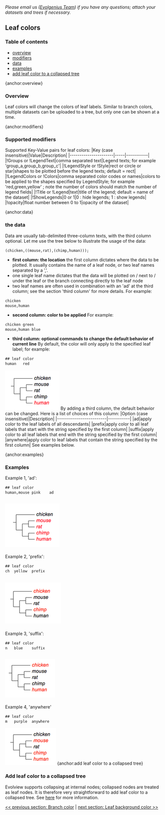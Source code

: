 *Please email us ([Evolgenius Team](mailto:evolgenius.team@gmail.com)) if you have any questions; attach your datasets and trees if necessary.*

## Leaf colors

### Table of contents
* [overview](#overview)
* [modifiers](#modifiers)
* [data](#data)
* [examples](#examples)
* [add leaf color to a collapsed tree](#add-leaf-color-to-a-collapsed-tree)

{anchor:overview}
### Overview
Leaf colors will change the colors of leaf labels. Similar to branch colors, multiple datasets can be uploaded to a tree, but only one can be shown at a time.

{anchor:modifiers}
### Supported modifiers
Supported Key-Value pairs for leaf colors:
|Key (case insensitive)|Value|Description|
|----------------------|-----|-----------|
|!Groups or !LegendText|comma separated text|Legend texts; for example 'group_a,group_b,group_c'|
|!LegendStyle or !Style|rect or circle or star|shapes to be plotted before the legend texts; default = rect|
|!LegendColors or !Colors|comma separated color codes or names|colors to be applied to the shapes specified by LegendStyle; for example 'red,green,yellow' ; note the number of colors should match the number of legend fields|
|!Title or !Legend|text|title of the legend; default = name of the dataset|
|!ShowLegends|0 or 1|0 : hide legends; 1 : show legends|
|!opacity|float number between 0 to 1|opacity of the dataset|

{anchor:data}
### the data
Data are usually tab-delimited three-column texts, with the third column optional.
Let me use the tree below to illustrate the usage of the data:
```
(chicken,((mouse,rat),(chimp,human)));
```
* **first column: the location**
the first column dictates where the data to be plotted. It usually contains the name of a leaf node, or two leaf names separated by a ','.
* one single leaf name dictates that the data will be plotted on / next to / under the leaf or the branch connecting directly to the leaf node
* two leaf names are often used in combination with an 'ad' at the third column; see the section 'third column' for more details.
For example:
```
chicken
mouse,human
```
* **second column: color to be applied**
For example:
```
chicken	green
mouse,human	blue
```

* **third column: optional commands to change the default behavior of current line**
By default, the color will only apply to the specified leaf label; for example:
```
## leaf color
human	red
```
![](images/DatasetLeafColor_leafcolor_example.png)
By adding a third column, the default behavior can be changed. Here is a list of choices of this column:
|Option (case insensitive)|Description|
|-------------------------|-----------|
|ad|apply color to the leaf labels of all descendants|
|prefix|apply color to all leaf labels that start with the string specified by the first column|
|suffix|apply color to all leaf labels that end with the string specified by the first column|
|anywhere|apply color to leaf labels that contain the string specified by the first column|
See examples below.

{anchor:examples}
### Examples
Example 1, 'ad':
```
## leaf color
human,mouse	pink	ad
 ```
![](images/DatasetLeafColor_leafcolor_example2.png)
----
Example 2, 'prefix':
```
## leaf color
ch	yellow	prefix
```
![](images/DatasetLeafColor_leafcolor_prefix.png)
----
Example 3, 'suffix':
```
## leaf color
n	blue	suffix
```
![](images/DatasetLeafColor_leafcolor_suffix.png)
----
Example 4, 'anywhere'
```
## leaf color
m	purple	anywhere
```
![](images/DatasetLeafColor_leafcolor_anywhere.png)
{anchor:add leaf color to a collapsed tree}
### Add leaf color to a collapsed tree
Evolview supports collapsing at internal nodes; collapsed nodes are treated as leaf nodes. It is therefore very straightforward to add leaf color to a collapsed tree. See [here](/datasets/13_collapse_at_internal_nodes/DatasetCollapseInternalNodes.md) for more information.

[<< previous section: Branch color](DatasetBranchColor)      |       [next section: Leaf background color >>](DatasetLeafBKColor)
